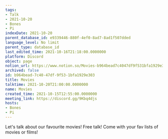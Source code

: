 ```yaml
---
tags:
- Talk
- 2021-10-20
- Bones
- Pi
indexDate: 2021-10-20
parent_database_id: e9339446-880f-4ef0-8ad7-8ad1f507dded
language_level: No limit
parent_type: database_id
last_edited_time: 2021-10-16T21:18:00.0000000
platform: Discord
object: page
notion_url: https://www.notion.so/Movies-b964bead7c4047df9f531bfa1929e303
archived: false
id: b964bead-7c40-47df-9f53-1bfa1929e303
title: Movies
talktime: 2021-10-20T21:00:00.0000000
name: Movies
created_time: 2021-10-15T12:55:00.0000000
meeting_link: https://discord.gg/9Kbq4djs
hosts:
- Bones
- Pi
---
```


Let's talk about our favourite movies!
Free talk! Come with your fav lists of movies or films!


